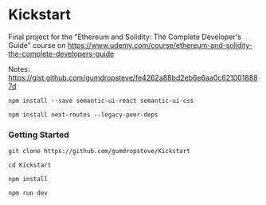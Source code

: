 # Kickstart
Final project for the "Ethereum and Solidity: The Complete Developer's Guide" course on https://www.udemy.com/course/ethereum-and-solidity-the-complete-developers-guide

Notes: https://gist.github.com/gumdropsteve/fe4262a88bd2eb6e6aa0c6210018887d

```
npm install --save semantic-ui-react semantic-ui-css

npm install next-routes --legacy-peer-deps
```


### Getting Started
```
git clone https://github.com/gumdropsteve/Kickstart

cd Kickstart

npm install

npm run dev
```
